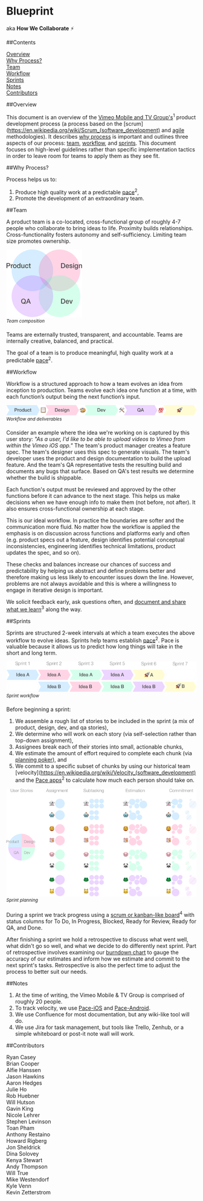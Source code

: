 # Blueprint

aka **How We Collaborate** :zap:

##Contents

[Overview](#overview)  
[Why Process?](#why-process)  
[Team](#team)  
[Workflow](#workflow)  
[Sprints](#sprints)  
[Notes](#notes)  
[Contributors](#contributors)  

##Overview

This document is an overview of the [Vimeo Mobile and TV Group's](#notes)<sup>1</sup> product development process (a process based on the [scrum](https://en.wikipedia.org/wiki/Scrum_(software_development) and [agile](https://en.wikipedia.org/wiki/Agile_software_development) methodologies). It describes [why process](#why-process) is important and outlines three aspects of our process: [team](#team), [workflow](#workflow), and [sprints](#sprints). This document focuses on high-level guidelines rather than specific implementation tactics in order to leave room for teams to apply them as they see fit. 

##Why Process?

Process helps us to:
 
1. Produce high quality work at a predictable [pace](#notes)<sup>2</sup>, 
3. Promote the development of an extraordinary team.
 
##Team
 
A product team is a co-located, cross-functional group of roughly 4-7 people who collaborate to bring ideas to life. Proximity builds relationships. Cross-functionality fosters autonomy and self-sufficiency. Limiting team size promotes ownership.
 
![Team composition](/assets/team-composition.png)    
<sup>*Team composition*</sup>

Teams are externally trusted, transparent, and accountable. Teams are internally creative, balanced, and practical. 

The goal of a team is to produce meaningful, high quality work at a predictable [pace](#notes)<sup>2</sup>.
 
##Workflow
 
Workflow is a structured approach to how a team evolves an idea from inception to production. Teams evolve each idea one function at a time, with each function’s output being the next function’s input. 

![Workflow and deliverables](/assets/workflow.png)    
<sup>*Workflow and deliverables*</sup>

Consider an example where the idea we're working on is captured by this user story: *"As a user, I'd like to be able to upload videos to Vimeo from within the Vimeo iOS app."* The team's product manager creates a feature spec. The team's designer uses this spec to generate visuals. The team's developer uses the product and design documentation to build the upload feature. And the team's QA representative tests the resulting build and documents any bugs that surface. Based on QA's test results we determine whether the build is shippable. 

Each function's output must be reviewed and approved by the other functions before it can advance to the next stage. This helps us make decisions when we have enough info to make them (not before, not after). It also ensures cross-functional ownership at each stage.

This is our ideal workflow. In practice the boundaries are softer and the communication more fluid. No matter how the workflow is applied the emphasis is on discussion across functions and platforms early and often (e.g. product specs out a feature, design identifies potential conceptual inconsistencies, engineering identifies technical limitations, product updates the spec, and so on). 

These checks and balances increase our chances of success and predictability by helping us abstract and define problems better and therefore making us less likely to encounter issues down the line. However, problems are not always avoidable and this is where a willingness to engage in iterative design is important.

We solicit feedback early, ask questions often, and [document and share what we learn](#notes)<sup>3</sup> along the way. 

##Sprints
 
Sprints are structured 2-week intervals at which a team executes the above workflow to evolve ideas. Sprints help teams establish [pace](#notes)<sup>2</sup>. Pace is valuable because it allows us to predict how long things will take in the short and long term. 
 
![Sprint workflow](/assets/workflow-with-sprints.png)    
<sup>*Sprint workflow*</sup>

Before beginning a sprint:
 
1. We assemble a rough list of stories to be included in the sprint (a mix of product, design, dev, and qa stories),
2. We determine who will work on each story (via self-selection rather than top-down assignment), 
3. Assignees break each of their stories into small, actionable chunks,
4. We estimate the amount of effort required to complete each chunk (via [planning poker](https://en.wikipedia.org/wiki/Planning_poker)), and
5. We commit to a specific subset of chunks by using our historical team [velocity](https://en.wikipedia.org/wiki/Velocity_(software_development) and the [Pace apps](#notes)<sup>2</sup> to calculate how much each person should take on.

![Sprint planning](/assets/sprint-planning.png)    
<sup>*Sprint planning*</sup>

During a sprint we track progress using a [scrum or kanban-like board](#notes)<sup>4</sup> with status columns for To Do, In Progress, Blocked, Ready for Review, Ready for QA, and Done. 

After finishing a sprint we hold a retrospective to discuss what went well, what didn't go so well, and what we decide to do differently next sprint. Part of retrospective involves examining our [burndown chart](https://en.wikipedia.org/wiki/Burn_down_chart) to gauge the accuracy of our estimates and inform how we estimate and commit to the next sprint's tasks. Retrospective is also the perfect time to adjust the process to better suit our needs. 

##Notes

1. At the time of writing, the Vimeo Mobile & TV Group is comprised of roughly 20 people. 
2. To track velocity, we use [Pace-iOS](https://github.com/vimeo/Pace-iOS) and [Pace-Android](https://github.com/vimeo/Pace-Android).
3. We use Confluence for most documentation, but any wiki-like tool will do.
4. We use Jira for task management, but tools like Trello, Zenhub, or a simple whiteboard or post-it note wall will work.

##Contributors

Ryan Casey    
Brian Cooper   
Alfie Hanssen    
Jason Hawkins  
Aaron Hedges  
Julie Ho    
Rob Huebner  
Will Hutson  
Gavin King    
Nicole Lehrer    
Stephen Levinson    
Toan Pham    
Anthony Restaino    
Howard Rigberg    
Jon Sheldrick    
Dina Solovey   
Kenya Stewart   
Andy Thompson    
Will True    
Mike Westendorf    
Kyle Venn    
Kevin Zetterstrom    


